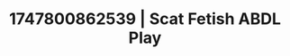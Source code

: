 ---
categories:
- Vocal tease
- Thigh worship
- Femme domination
- Creampie
- 3D animation
image: /assets/images/1747800862539.jpg
layout: post
seo:
  description: Featured content with premium Scat Fetish, ABDL Play. HD images available.
  keywords: Scat Fetish, ABDL Play
  og_image: /assets/images/1747800862539.jpg
  schema_type: VisualArtwork
tags:
- ABDL Play
- '#1747800862539'
- Scat Fetish
title: 1747800862539 | Scat Fetish ABDL Play
---